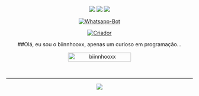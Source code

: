 <p align = "center">
  <img src = "https://img.shields.io/badge/-JavaScript-black?style=flat-square&logo=javascript" />
  <img src = "https://img.shields.io/badge/-Node.js-black?style=flat-square&logo=Node.js" />
  <img src = "https://img.shields.io/badge/-GitHub-black?style=flat-square&logo=github" /> <br>
</p>

<p align = "center">
<a href="#"> <img title = "Whatsapp-Bot" src = "https://img.shields.io/badge/Whatsapp--Bot Para Termux-black? colorA = red & style = for-the-badge "> </a>
</p>
<p align = "center">
<a href="https://github.com/biinnhooxx"> <img title = "Criador" src = "https://img.shields.io/badge/Criador-biinnhooxx-cyan.svg?style=for- the-badge & logo = github "> </a>
</p>
<p align = "center">
##Olá, eu sou o biinnhooxx, apenas um curioso em programação...

<p align = "center"> <a href="Manish"> <img width = "170px" height = "24" src = "https://komarev.com/ghpvc/?username=biinnhooxx&label=Visitantes&color=green&style= quadrado plano "alt =" biinnhooxx "/> </a> </p> <br> 
    
___


<p align = "center">
  <a href="https://github.com/biinnhooxx"> <img src = "https://github-readme-stats.vercel.app/api?username=biinnhooxx&theme=tokyonight&show_icons=true" /> </ a >
</p>


  

